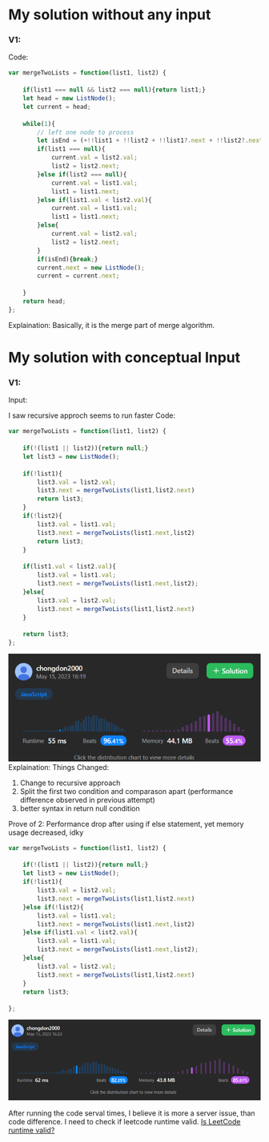 # My solution without any input

### V1:
Code:
```js
var mergeTwoLists = function(list1, list2) {

    if(list1 === null && list2 === null){return list1;}
    let head = new ListNode();
    let current = head;

    while(1){
        // left one node to process
        let isEnd = (+!!list1 + !!list2 + !!list1?.next + !!list2?.next) == 1;
        if(list1 === null){
            current.val = list2.val;
            list2 = list2.next;  
        }else if(list2 === null){        
            current.val = list1.val;
            list1 = list1.next;
        }else if(list1.val < list2.val){
            current.val = list1.val;
            list1 = list1.next;
        }else{
            current.val = list2.val;
            list2 = list2.next;  
        }
        if(isEnd){break;}
        current.next = new ListNode();
        current = current.next;
        
    }
    return head;
};
```
Explaination:
Basically, it is the merge part of merge algorithm.
# My solution with conceptual Input

### V1: 
Input:

I saw recursive approch seems to run faster
Code:
```js
var mergeTwoLists = function(list1, list2) {

    if(!(list1 || list2)){return null;}
    let list3 = new ListNode();

    if(!list1){
        list3.val = list2.val;
        list3.next = mergeTwoLists(list1,list2.next)
        return list3;
    }
    if(!list2){
        list3.val = list1.val;
        list3.next = mergeTwoLists(list1.next,list2)
        return list3;
    }

    if(list1.val < list2.val){
        list3.val = list1.val;
        list3.next = mergeTwoLists(list1.next,list2);
    }else{
        list3.val = list2.val;
        list3.next = mergeTwoLists(list1,list2.next)
    }
    
    return list3;
};
```
![](../../z.Images/Pasted%20image%2020230515161940.png)
Explaination:
Things Changed:
1. Change to recursive approach
2. Split the first two condition and comparason apart (performance difference observed in previous attempt)
3. better syntax in return null condition

Prove of 2:
Performance drop after using if else statement, yet memory usage decreased, idky
```js
var mergeTwoLists = function(list1, list2) {

    if(!(list1 || list2)){return null;}
    let list3 = new ListNode();
    if(!list1){
        list3.val = list2.val;
        list3.next = mergeTwoLists(list1,list2.next)
    }else if(!list2){
        list3.val = list1.val;
        list3.next = mergeTwoLists(list1.next,list2)
    }else if(list1.val < list2.val){
        list3.val = list1.val;
        list3.next = mergeTwoLists(list1.next,list2);
    }else{
        list3.val = list2.val;
        list3.next = mergeTwoLists(list1,list2.next)
    }
    return list3;

};
```
![](../../z.Images/Pasted%20image%2020230515162441.png)

After running the code serval times, I believe it is more a server issue, than code difference. I need to check if leetcode runtime valid. [Is LeetCode runtime valid?](0.%20About%20LeetCode.md#Is%20LeetCode%20runtime%20valid)
